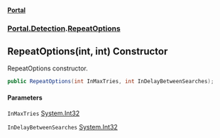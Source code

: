 #### [Portal](index.md 'index')
### [Portal.Detection](Portal.Detection.md 'Portal.Detection').[RepeatOptions](RepeatOptions.md 'Portal.Detection.RepeatOptions')

## RepeatOptions(int, int) Constructor

RepeatOptions constructor.

```csharp
public RepeatOptions(int InMaxTries, int InDelayBetweenSearches);
```
#### Parameters

<a name='Portal.Detection.RepeatOptions.RepeatOptions(int,int).InMaxTries'></a>

`InMaxTries` [System.Int32](https://docs.microsoft.com/en-us/dotnet/api/System.Int32 'System.Int32')

<a name='Portal.Detection.RepeatOptions.RepeatOptions(int,int).InDelayBetweenSearches'></a>

`InDelayBetweenSearches` [System.Int32](https://docs.microsoft.com/en-us/dotnet/api/System.Int32 'System.Int32')